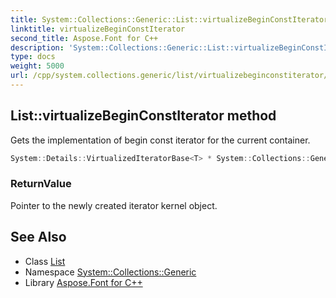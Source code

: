 ```yaml
---
title: System::Collections::Generic::List::virtualizeBeginConstIterator method
linktitle: virtualizeBeginConstIterator
second_title: Aspose.Font for C++
description: 'System::Collections::Generic::List::virtualizeBeginConstIterator method. Gets the implementation of begin const iterator for the current container in C++.'
type: docs
weight: 5000
url: /cpp/system.collections.generic/list/virtualizebeginconstiterator/
---
```

## List::virtualizeBeginConstIterator method


Gets the implementation of begin const iterator for the current container.

```cpp
System::Details::VirtualizedIteratorBase<T> * System::Collections::Generic::List<T>::virtualizeBeginConstIterator() const override
```


### ReturnValue

Pointer to the newly created iterator kernel object.

## See Also

* Class [List](../)
* Namespace [System::Collections::Generic](../../)
* Library [Aspose.Font for C++](../../../)
